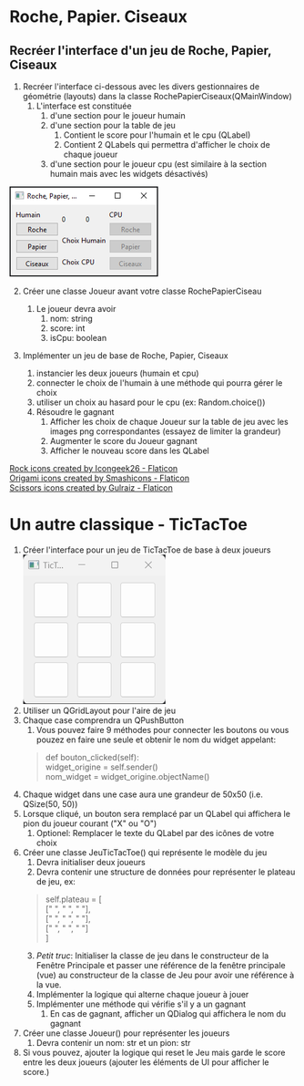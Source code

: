 # Roche, Papier. Ciseaux

## Recréer l'interface d'un jeu de Roche, Papier, Ciseaux
1) Recréer l'interface ci-dessous avec les divers gestionnaires de géométrie (layouts) dans la classe
RochePapierCiseaux(QMainWindow)
   1) L'interface est constituée
      1) d'une section pour le joueur humain 
      2) d'une section pour la table de jeu
         1) Contient le score pour l'humain et le cpu (QLabel)
         2) Contient 2 QLabels qui permettra d'afficher le choix de chaque joueur
      3) d'une section pour le joueur cpu (est similaire à la section humain mais avec les widgets désactivés)
      
![rpc](rpc.png "Roche, Papier, Ciseaux")

2) Créer une classe Joueur avant votre classe RochePapierCiseau
   1) Le joueur devra avoir
      1) nom: string
      2) score: int
      3) isCpu: boolean

3) Implémenter un jeu de base de Roche, Papier, Ciseaux
   1) instancier les deux joueurs (humain et cpu)
   2) connecter le choix de l'humain à une méthode qui pourra gérer le choix
   3) utiliser un choix au hasard pour le cpu (ex: Random.choice())
   4) Résoudre le gagnant
      1) Afficher les choix de chaque Joueur sur la table de jeu avec les images png correspondantes (essayez de limiter la grandeur)
      2) Augmenter le score du Joueur gagnant
      3) Afficher le nouveau score dans les QLabel


<a href="https://www.flaticon.com/free-icons/rock" title="rock icons">Rock icons created by Icongeek26 - Flaticon</a>  
<a href="https://www.flaticon.com/free-icons/origami" title="origami icons">Origami icons created by Smashicons - Flaticon</a>  
<a href="https://www.flaticon.com/free-icons/scissors" title="scissors icons">Scissors icons created by Gulraiz - Flaticon</a>

# Un autre classique - TicTacToe
1) Créer l'interface pour un jeu de TicTacToe de base à deux joueurs
![tictactoe](tictactoe.png "Tic Tac Toe") 
2) Utiliser un QGridLayout pour l'aire de jeu
3) Chaque case comprendra un QPushButton
   1) Vous pouvez faire 9 méthodes pour connecter les boutons ou vous pouzez en faire une seule et obtenir le nom du widget appelant:  
   >def bouton_clicked(self):  
   >  widget_origine = self.sender()  
   >  nom_widget = widget_origine.objectName()
4) Chaque widget dans une case aura une grandeur de 50x50 (i.e. QSize(50, 50))
5) Lorsque cliqué, un bouton sera remplacé par un QLabel qui affichera le pion du joueur courant ("X" ou "O")
   1) Optionel: Remplacer le texte du QLabel par des icônes de votre choix
6) Créer une classe JeuTicTacToe() qui représente le modèle du jeu
   1) Devra initialiser deux joueurs
   2) Devra contenir une structure de données pour représenter le plateau de jeu, ex:
   >self.plateau = [  
   >         [" ", " ", " "],  
   >         [" ", " ", " "],  
   >         [" ", " ", " "]  
   >  ]
   3) *Petit truc*: Initialiser la classe de jeu dans le constructeur de la Fenêtre Principale et passer une référence de la fenêtre principale (vue) au constructeur de la classe de Jeu pour avoir une référence à la vue.
   4) Implémenter la logique qui alterne chaque joueur à jouer
   5) Implémenter une méthode qui vérifie s'il y a un gagnant
      1) En cas de gagnant, afficher un QDialog qui affichera le nom du gagnant
7) Créer une classe Joueur() pour représenter les joueurs
   1) Devra contenir un nom: str et un pion: str
8) Si vous pouvez, ajouter la logique qui reset le Jeu mais garde le score entre les deux joueurs (ajouter les éléments de UI pour afficher le score.)




